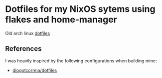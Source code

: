 # Dotfiles for my NixOS sytems using flakes and home-manager

Old arch linux [dotfiles](https://github.com/joserlopes/dotfiles/tree/arch) 

## References

I was heavily inspired by the following configurations when building mine:

- [diogotcorreia/dotfiles](https://github.com/diogotcorreia/dotfiles)
